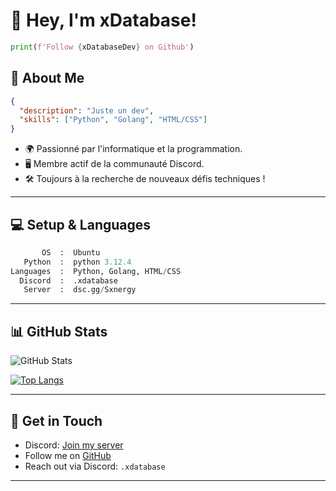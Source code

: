 # 👋 Hey, I'm xDatabase!

```python
print(f'Follow {xDatabaseDev} on Github')
```

## 🚀 About Me

```json
{
  "description": "Juste un dev",
  "skills": ["Python", "Golang", "HTML/CSS"]
}
```

- 🌍 Passionné par l'informatique et la programmation.
- 🖥️ Membre actif de la communauté Discord.
- 🛠️ Toujours à la recherche de nouveaux défis techniques !

---

## 💻 Setup & Languages

```python
       OS  :  Ubuntu
   Python  :  python 3.12.4
Languages  :  Python, Golang, HTML/CSS
  Discord  :  .xdatabase
   Server  :  dsc.gg/Sxnergy
```

---

## 📊 GitHub Stats

![GitHub Stats](https://github-readme-stats.vercel.app/api?username=xDatabaseDev&show_icons=true&theme=radical)

[![Top Langs](https://github-readme-stats.vercel.app/api/top-langs/?username=xDatabaseDev&layout=compact&theme=radical)](https://github.com/anuraghazra/github-readme-stats)

---

## 🔗 Get in Touch

- Discord: [Join my server](https://dsc.gg/lomerta)
- Follow me on [GitHub](https://github.com/xDatabaseDev)
- Reach out via Discord: `.xdatabase`

---
